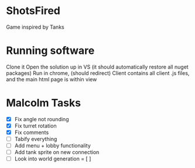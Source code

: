 # ShotsFired
Game inspired by Tanks

# Running software
Clone it
Open the solution up in VS (it should automatically restore all nuget packages)
Run in chrome, (should redirect)
Client contains all client .js files, and the main html page is within view


# Malcolm Tasks
- [x] Fix angle not rounding
- [x] Fix turret rotation
- [x] Fix comments
- [ ] Tabify everything
- [ ] Add menu + lobby functionality
- [ ] Add tank sprite on new connection
- [ ] Look into world generation
= [ ] 
